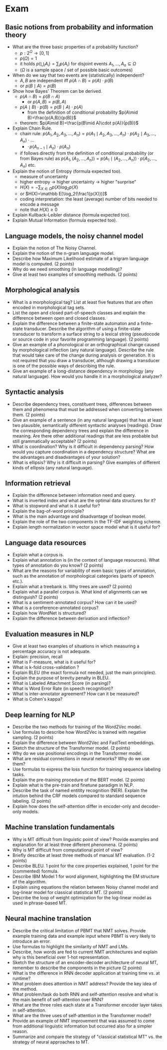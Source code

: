 # Exam

## Basic notions from probability and information theory

- What are the three basic properties of a probability function?
	- $p:2^\Omega\to[0,1]$
	- $p(\Omega)=1$
	- it holds $p(\bigcup_i A_i)=\sum_i p(A_i)$ for disjoint events $A_1,\dots,A_n\subseteq\Omega$
	- ($\Omega$ is a sample space / set of possible basic outcomes)
- When do we say that two events are (statistically) independent?
	- $A,B$ are independent iff $p(A\cap B)=p(A)\cdot p(B)$
	- or $p(B\mid A)=p(B)$
- Show how Bayes' Theorem can be derived.
	- $p(A\cap B)=p(B\cap A)$
		- or $p(A,B)=p(B,A)$
	- $p(A\mid B)\cdot p(B)=p(B\mid A)\cdot p(A)$
		- from the definition of conditional probability $p(A\mid B)=\frac{p(A,B)}{p(B)}$
	- theorem: $p(A\mid B)=\frac{p(B\mid A)\cdot p(A)}{p(B)}$
- Explain Chain Rule.
	- chain rule: $p(A_1,A_2,A_3,\dots,A_n)=p(A_1\mid A_2,A_3,\dots,A_n)\cdot p(A_2\mid A_3,\dots,A_n)\cdot\ldots$
		- $\cdot\,p(A_{n-1}\mid A_n)\cdot p(A_n)$
	- if follows directly from the definition of conditional probability (or from Bayes rule) as $p(A_1,(A_2,\dots,A_n))=p(A_1\mid (A_2,\dots,A_n))\cdot p(A_2,\dots,A_n)$ etc.
- Explain the notion of Entropy (formula expected too).
	- measure of uncertainty
	- higher entropy → higher uncertainty → higher "surprise"
	- $H(X)=-\sum_{X\in\Omega}p(X)\log_2 p(X)$
	- or $H(X)=\mathbb E[\log_2(\frac1{p(X)})]$
	- coding interpretation: the least (average) number of bits needed to encode a message
	- note that $H(X)\geq 0$
- Explain Kullback-Leibler distance (formula expected too).
- Explain Mutual Information (formula expected too).

## Language models, the noisy channel model

- Explain the notion of The Noisy Channel.
- Explain the notion of the n-gram language model.
- Describe how Maximum Likelihood estimate of a trigram language model is computed. (2 points)
- Why do we need smoothing (in language modelling)?
- Give at least two examples of smoothing methods. (2 points)

## Morphological analysis

- What is a morphological tag? List at least five features that are often encoded in morphological tag sets.
- List the open and closed part-of-speech classes and explain the difference between open and closed classes.
- Explain the difference between a finite-state automaton and a finite-state transducer. Describe the algorithm of using a finite-state transducer to transform a surface string to a lexical string (pseudocode or source code in your favorite programming language). (2 points)
- Give an example of a phonological or an orthographical change caused by morphological inflection (any natural language). Describe the rule that would take care of the change during analysis or generation. It is not required that you draw a transducer, although drawing a transducer is one of the possible ways of describing the rule.
- Give an example of a long-distance dependency in morphology (any natural language). How would you handle it in a morphological analyzer?

## Syntactic analysis

- Describe dependency trees, constituent trees, differences between them and phenomena that must be addressed when converting between them. (2 points)
- Give an example of a sentence (in any natural language) that has at least two plausible, semantically different syntactic analyses (readings). Draw the corresponding dependency trees and explain the difference in meaning. Are there other additional readings that are less probable but still grammatically acceptable? (2 points)
- What is coordination? Why is it difficult in dependency parsing? How would you capture coordination in a dependency structure? What are the advantages and disadvantages of your solution?
- What is ellipsis? Why is it difficult in parsing? Give examples of different kinds of ellipsis (any natural language).

## Information retrieval

- Explain the difference between information need and query.
- What is inverted index and what are the optimal data structures for it?
- What is stopword and what is it useful for?
- Explain the bag-of-word principle?
- What is the main advantage and disadvantage of boolean model.
- Explain the role of the two components in the TF-IDF weighting scheme.
- Explain length normalization in vector space model what is it useful for?

## Language data resources

- Explain what a corpus is.
- Explain what annotation is (in the context of language resources). What types of annotation do you know? (2 points)
- What are the reasons for variability of even basic types of annotation, such as the annotation of morphological categories (parts of speech etc.).
- Explain what a treebank is. Why trees are used? (2 points)
- Explain what a parallel corpus is. What kind of alignments can we distinguish? (2 points)
- What is a sentiment-annotated corpus? How can it be used?
- What is a coreference-annotated corpus?
- Explain how WordNet is structured?
- Explain the difference between derivation and inflection?

## Evaluation measures in NLP

- Give at least two examples of situations in which measuring a percentage accuracy is not adequate.
- Explain: precision, recall
- What is F-measure, what is it useful for?
- What is k-fold cross-validation ?
- Explain BLEU (the exact formula not needed, just the main principles).
- Explain the purpose of brevity penalty in BLEU.
- What is Labeled Attachment Score (in parsing)?
- What is Word Error Rate (in speech recognition)?
- What is inter-annotator agreement? How can it be measured?
- What is Cohen's kappa?

## Deep learning for NLP

- Describe the two methods for training of the Word2Vec model.
- Use formulas to describe how Word2Vec is trained with negative sampling. (2 points)
- Explain the difference between Word2Vec and FastText embeddings.
- Sketch the structure of the Transformer model. (2 points)
- Why do we use positional encodings in the Transformer model.
- What are residual connections in neural networks? Why do we use them?
- Use formulas to express the loss function for training sequence labeling tasks.
- Explain the pre-training procedure of the BERT model. (2 points)
- Explain what is the pre-train and finetune paradigm in NLP.
- Describe the task of named entitity recognition (NER). Explain the intution behind the CRF models compared to standard sequence labeling. (2 points)
- Explain how does the self-attention differ in encoder-only and decoder-only models.

## Machine translation fundamentals

- Why is MT difficult from linguistic point of view? Provide examples and explanation for at least three different phenomena. (2 points)
- Why is MT difficult from computational point of view?
- Briefly describe at least three methods of manual MT evaluation. (1-2 points)
- Describe BLEU. 1 point for the core properties explained, 1 point for the (commented) formula.
- Describe IBM Model 1 for word alignment, highlighting the EM structure of the algorithm.
- Explain using equations the relation between Noisy channel model and log-linear model for classical statistical MT. (2 points)
- Describe the loop of weight optimization for the log-linear model as used in phrase-based MT.

## Neural machine translation

- Describe the critical limitation of PBMT that NMT solves. Provide example training data and example input where PBMT is very likely to introduce an error.
- Use formulas to highlight the similarity of NMT and LMs.
- Describe, how words are fed to current NMT architectures and explain why is this beneficial over 1-hot representation.
- Sketch the structure of an encoder-decoder architecture of neural MT, remember to describe the components in the picture (2 points)
- What is the difference in RNN decoder application at training time vs. at runtime?
- What problem does attention in NMT address? Provide the key idea of the method.
- What problem/task do both RNN and self-attention resolve and what is the main benefit of self-attention over RNN?
- What are the three roles each state at a Transformer encoder layer takes in self-attention.
- What are the three uses of self-attention in the Transformer model?
- Provide an example of NMT improvement that was assumed to come from additional linguistic information but occurred also for a simpler reason.
- Summarize and compare the strategy of "classical statistical MT" vs. the strategy of neural approaches to MT.
